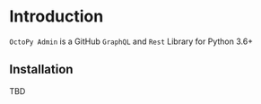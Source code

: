 Introduction
============

`OctoPy Admin` is a GitHub `GraphQL` and `Rest` Library for Python 3.6+

Installation
------------

TBD
